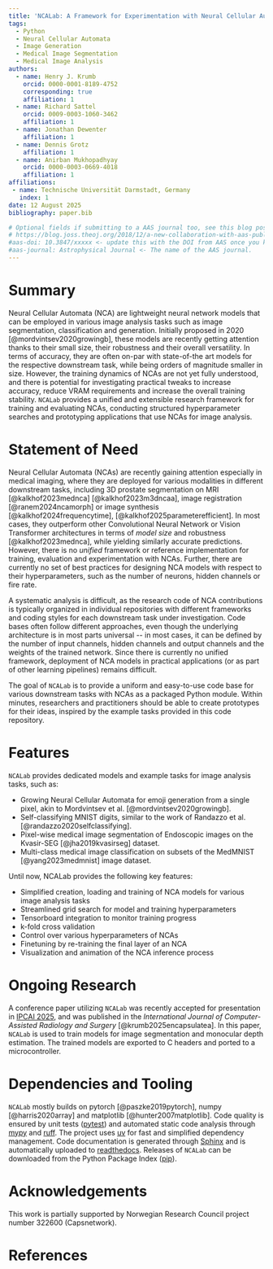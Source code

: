 ```yaml
---
title: 'NCALab: A Framework for Experimentation with Neural Cellular Automata'
tags:
  - Python
  - Neural Cellular Automata
  - Image Generation
  - Medical Image Segmentation
  - Medical Image Analysis
authors:
  - name: Henry J. Krumb
    orcid: 0000-0001-8189-4752
    corresponding: true
    affiliation: 1
  - name: Richard Sattel
    orcid: 0009-0003-1060-3462
    affiliation: 1
  - name: Jonathan Dewenter
    affiliation: 1
  - name: Dennis Grotz
    affiliation: 1
  - name: Anirban Mukhopadhyay
    orcid: 0000-0003-0669-4018
    affiliation: 1
affiliations:
 - name: Technische Universität Darmstadt, Germany
   index: 1
date: 12 August 2025
bibliography: paper.bib

# Optional fields if submitting to a AAS journal too, see this blog post:
# https://blog.joss.theoj.org/2018/12/a-new-collaboration-with-aas-publishing
#aas-doi: 10.3847/xxxxx <- update this with the DOI from AAS once you know it.
#aas-journal: Astrophysical Journal <- The name of the AAS journal.
---
```


# Summary

Neural Cellular Automata (NCA) are lightweight neural network models that can be employed in various image analysis tasks such as image segmentation, classification and generation.
Initially proposed in 2020 [@mordvintsev2020growingb], these models are recently getting attention thanks to their small size, their robustness and their overall versatility.
In terms of accuracy, they are often on-par with state-of-the art models for the respective downstream task, while being orders of magnitude smaller in size.
However, the training dynamics of NCAs are not yet fully understood, and there is potential for investigating practical tweaks to increase accuracy, reduce VRAM requirements and increase the overall training stability.
`NCALab` provides a unified and extensible research framework for training and evaluating NCAs, conducting structured hyperparameter searches and prototyping applications that use NCAs for image analysis.


# Statement of Need

Neural Cellular Automata (NCAs) are recently gaining attention especially in medical imaging, where they are deployed for various modalities in different downstream tasks, including 3D prostate segmentation on MRI [@kalkhof2023mednca] [@kalkhof2023m3dncaa], image registration [@ranem2024ncamorph] or image synthesis [@kalkhof2024frequencytime], [@kalkhof2025parameterefficient].
In most cases, they outperform other Convolutional Neural Network or Vision Transformer architectures in terms of _model size_ and robustness [@kalkhof2023mednca], while yielding similarly accurate predictions.
However, there is no _unified_ framework or reference implementation for training, evaluation and experimentation with NCAs.
Further, there are currently no set of best practices for designing NCA models with respect to their hyperparameters, such as the number of neurons, hidden channels or fire rate.

A systematic analysis is difficult, as the research code of NCA contributions is typically organized in individual repositories with different frameworks and coding styles for each downstream task under investigation.
Code bases often follow different approaches, even though the underlying architecture is in most parts universal -- in most cases, it can be defined by the number of input channels, hidden channels and output channels and the weights of the trained network.
Since there is currently no unified framework, deployment of NCA models in practical applications (or as part of other learning pipelines) remains difficult.

The goal of `NCALab` is to provide a uniform and easy-to-use code base for various downstream tasks with NCAs as a packaged Python module.
Within minutes, researchers and practitioners should be able to create prototypes for their ideas, inspired by the example tasks provided in this code repository.


# Features

`NCALab` provides dedicated models and example tasks for image analysis tasks, such as:

* Growing Neural Cellular Automata for emoji generation from a single pixel, akin to Mordvintsev et al. [@mordvintsev2020growingb].
* Self-classifying MNIST digits, similar to the work of Randazzo et al. [@randazzo2020selfclassifying].
* Pixel-wise medical image segmentation of Endoscopic images on the Kvasir-SEG [@jha2019kvasirseg] dataset.
* Multi-class medical image classification on subsets of the MedMNIST [@yang2023medmnist] image dataset.

Until now, NCALab provides the following key features:

* Simplified creation, loading and training of NCA models for various image analysis tasks
* Streamlined grid search for model and training hyperparameters
* Tensorboard integration to monitor training progress
* k-fold cross validation
* Control over various hyperparameters of NCAs
* Finetuning by re-training the final layer of an NCA
* Visualization and animation of the NCA inference process


# Ongoing Research

A conference paper utilizing `NCALab` was recently accepted for presentation in [IPCAI 2025](https://ipcai.org), and was published in the _International Journal of Computer-Assisted Radiology and Surgery_ [@krumb2025encapsulatea].
In this paper, `NCALab` is used to train models for image segmentation and monocular depth estimation.
The trained models are exported to C headers and ported to a microcontroller.


# Dependencies and Tooling

`NCALab` mostly builds on pytorch [@paszke2019pytorch], numpy [@harris2020array] and matplotlib [@hunter2007matplotlib].
Code quality is ensured by unit tests ([pytest](https://pytest.org)) and automated static code analysis through [mypy](https://mypy-lang.org/) and [ruff](https://docs.astral.sh/ruff/).
The project uses [uv](https://astral.sh/blog/uv) for fast and simplified dependency management.
Code documentation is generated through [Sphinx](https://www.sphinx-doc.org/en/master/index.html) and is automatically uploaded to [readthedocs](https://ncalab.readthedocs.io/en/latest/).
Releases of `NCALab` can be downloaded from the Python Package Index ([pip](https://pypi.org/project/ncalab/)).


# Acknowledgements

This work is partially supported by Norwegian Research Council project number 322600 (Capsnetwork).


# References
